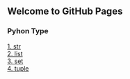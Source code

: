 ## Welcome to GitHub Pages
### Pyhon Type
[1. str](html/python_str.html)<br/>
[2. list](html/python_list.html)<br/>
[3. set](html/python_set.html)<br/>
[4. tuple](html/python_tuple.html)<br/>
